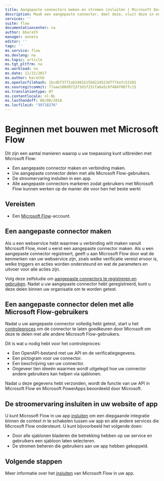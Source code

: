 ```yaml
---
title: Aangepaste connectors maken en stromen insluiten | Microsoft Docs
description: Maak een aangepaste connector, deel deze, sluit deze in een stoom in, en doe nog veel meer.
services: ''
suite: flow
documentationcenter: na
author: bbarath
manager: anneta
editor: ''
tags: ''
ms.service: flow
ms.devlang: na
ms.topic: article
ms.tgt_pltfrm: na
ms.workload: na
ms.date: 11/22/2017
ms.author: barathb
ms.openlocfilehash: 1bcdbf3772ab2481b15bd224523dff74afc53101
ms.sourcegitcommit: 77aae180d972373d1f251fa6a5c8f484f08ffc15
ms.translationtype: HT
ms.contentlocale: nl-NL
ms.lasthandoff: 08/08/2018
ms.locfileid: "39718276"
---
```

# <a name="start-to-build-with-microsoft-flow"></a>Beginnen met bouwen met Microsoft Flow

Dit zijn een aantal manieren waarop u uw toepassing kunt uitbreiden met Microsoft Flow:

* Een aangepaste connector maken en verbinding maken.
* Uw aangepaste connector delen met alle Microsoft Flow-gebruikers.
* De stroomervaring insluiten in een app.
* Alle aangepaste connectors markeren zodat gebruikers met Microsoft Flow kunnen werken op de manier die voor hen het beste werkt

## <a name="prerequisites"></a>Vereisten

* Een [Microsoft Flow](https://flow.microsoft.com)-account.

## <a name="create-a-custom-connector"></a>Een aangepaste connector maken

Als u een webservice hebt waarmee u verbinding wilt maken vanuit Microsoft Flow, moet u eerst een aangepaste connector maken. Als u een aangepaste connector registreert, geeft u aan Microsoft Flow door wat de kenmerken van uw webservice zijn, zoals welke verificatie vereist ervoor is, welke triggers en acties worden ondersteund en wat de parameters en uitvoer voor alle acties zijn.

Volg deze zelfstudie om [aangepaste connectors te registreren en gebruiken](https://powerapps.microsoft.com/tutorials/register-custom-api/). Nadat u uw aangepaste connector hebt geregistreerd, kunt u deze delen binnen uw organisatie om te worden getest.

## <a name="share-a-custom-connector-with-all-microsoft-flow-users"></a>Een aangepaste connector delen met alle Microsoft Flow-gebruikers

Nadat u uw aangepaste connector volledig hebt getest, start u het [controleproces](https://flow.microsoft.com/blog/calling-all-saas-apps-now-you-can-build-your-own-connector-for-flow-and-logic-apps/) om de connector te laten goedkeuren door Microsoft om deze te delen met alle andere Microsoft Flow-gebruikers.

Dit is wat u nodig hebt voor het controleproces:

* Een OpenAPI-bestand met uw API en de verificatiegegevens.
* Een pictogram voor uw connector.
* Een beschrijving van uw connector.
* Ongeveer tien ideeën waarmee wordt uitgelegd hoe uw connector andere gebruikers kan helpen via sjablonen.

Nadat u deze gegevens hebt verzonden, wordt de functie van uw API in Microsoft Flow en Microsoft PowerApps beoordeeld door Microsoft.

## <a name="embed-the-flow-experience-into-your-website-or-app"></a>De stroomervaring insluiten in uw website of app

U kunt Microsoft Flow in uw app [insluiten](developer/embed-flow-dev.md) om een diepgaande integratie binnen de context in te schakelen tussen uw app en alle andere services die Microsoft Flow ondersteunt. U kunt bijvoorbeeld het volgende doen:

* Door alle sjablonen bladeren die betrekking hebben op uw service en gebruikers een sjabloon laten selecteren.
* De stromen beheren die gebruikers aan uw app hebben gekoppeld.

## <a name="next-steps"></a>Volgende stappen

Meer informatie over het [insluiten](developer/embed-flow-dev.md) van Microsoft Flow in uw app.
